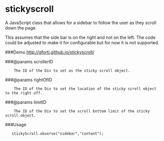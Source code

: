 stickyscroll
============

A JavaScript class that allows for a sidebar to follow the user as they scroll down the page.  

This assumes that the side bar is on the right and not on the left.  The code could be adjusted to make it for configurable but for now it is not supported.

###Demo
        http://gforti.github.io/stickyscroll/

###@params scrollerID

        The ID of the Div to set as the sticky scroll object.

###@params rightOfID

        The ID of the Div to set the location of the sticky scroll object to the right off.
        
###@params limitID

        The ID of the Div to set the scroll bottom limit of the sticky scroll object.

###Usage

       stickyScroll.observe("sidebar","content");
        
